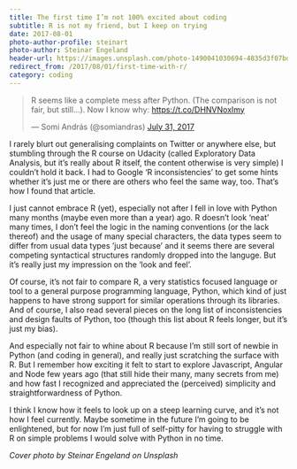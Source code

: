 ```yaml
---
title: The first time I’m not 100% excited about coding
subtitle: R is not my friend, but I keep on trying
date: 2017-08-01
photo-author-profile: steinart
photo-author: Steinar Engeland
header-url: https://images.unsplash.com/photo-1490041030694-4835d3f07bd9?ixlib=rb-0.3.5&q=80&fm=jpg&crop=entropy&cs=tinysrgb&w=1900&fit=crop&s=975f326d573996b68334678c95f4080e
redirect_from: /2017/08/01/first-time-with-r/
category: coding
---
```


<blockquote class="twitter-tweet" data-lang="en"><p lang="en" dir="ltr">R seems like a complete mess after Python. (The comparison is not fair, but still...). Now I know why: <a href="https://t.co/DHNVNoxImy">https://t.co/DHNVNoxImy</a></p>&mdash; Somi András (@somiandras) <a href="https://twitter.com/somiandras/status/892091743851696129">July 31, 2017</a></blockquote>
<script async src="//platform.twitter.com/widgets.js" charset="utf-8"></script>

I rarely blurt out generalising complaints on Twitter or anywhere else, but stumbling through the R course on Udacity (called Exploratory Data Analysis, but it’s really about R itself, the content otherwise is very simple) I couldn’t hold it back. I had to Google ‘R inconsistencies’ to get some hints whether it’s just me or there are others who feel the same way, too. That’s how I found that article. 

I just cannot embrace R (yet), especially not after I fell in love with Python many months (maybe even more than a year) ago. R doesn’t look ‘neat’ many times, I don’t feel the logic in the naming conventions (or the lack thereof) and the usage of many special characters, the data types seem to differ from usual data types ’just because’ and it seems there are several competing syntactical structures randomly dropped into the languge. But it’s really just my impression on the ‘look and feel’.

Of course, it’s not fair to compare R, a very statistics focused language or tool to a general purpose programming language, Python, which kind of just happens to have strong support for similar operations through its libraries. And of course, I also read several pieces on the long list of inconsistencies and design faults of Python, too (though this list about R feels longer, but it’s just my bias).

And especially not fair to whine about R because I’m still sort of newbie in Python (and coding in general), and really just scratching the surface with R. But I remember how exciting it felt to start to explore Javascript, Angular and Node few years ago (that still hide their many, many secrets from me) and how fast I recognized and appreciated the (perceived) simplicity and straightforwardness of Python. 

I think I know how it feels to look up on a steep learning curve, and it’s not how I feel currently. Maybe sometime in the future I’m going to be enlightened, but for now I’m just full of self-pitty for having to struggle with R on simple problems I would solve with Python in no time.

_Cover photo by Steinar Engeland on Unsplash_
